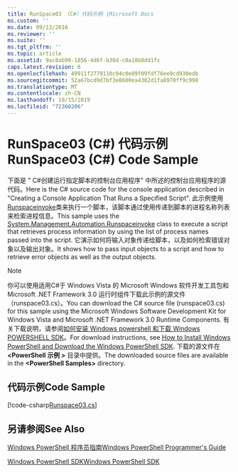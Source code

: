 ```yaml
---
title: RunSpace03 （C#）代码示例 |Microsoft Docs
ms.custom: ''
ms.date: 09/13/2016
ms.reviewer: ''
ms.suite: ''
ms.tgt_pltfrm: ''
ms.topic: article
ms.assetid: 9ac8ab99-1856-4d6f-b30d-c0a18b8dd1fc
caps.latest.revision: 6
ms.openlocfilehash: 49911f2779110c04c0e89f09fdf76ee9cd930edb
ms.sourcegitcommit: 52a67bcd9d7bf3e8600ea4302d1fa8970ff9c998
ms.translationtype: MT
ms.contentlocale: zh-CN
ms.lasthandoff: 10/15/2019
ms.locfileid: "72360206"
---
```

# <a name="runspace03-c-code-sample"></a><span data-ttu-id="68298-102">RunSpace03 (C#) 代码示例</span><span class="sxs-lookup"><span data-stu-id="68298-102">RunSpace03 (C#) Code Sample</span></span>

<span data-ttu-id="68298-103">下面是 " C#创建运行指定脚本的控制台应用程序" 中所述的控制台应用程序的源代码。</span><span class="sxs-lookup"><span data-stu-id="68298-103">Here is the C# source code for the console application described in "Creating a Console Application That Runs a Specified Script".</span></span> <span data-ttu-id="68298-104">此示例使用[Runspaceinvoke](/dotnet/api/System.Management.Automation.RunspaceInvoke)类来执行一个脚本，该脚本通过使用传递到脚本的进程名称列表来检索进程信息。</span><span class="sxs-lookup"><span data-stu-id="68298-104">This sample uses the [System.Management.Automation.Runspaceinvoke](/dotnet/api/System.Management.Automation.RunspaceInvoke) class to execute a script that retrieves process information by using the list of process names passed into the script.</span></span> <span data-ttu-id="68298-105">它演示如何将输入对象传递给脚本，以及如何检索错误对象以及输出对象。</span><span class="sxs-lookup"><span data-stu-id="68298-105">It shows how to pass input objects to a script and how to retrieve error objects as well as the output objects.</span></span>

> [!NOTE]
> <span data-ttu-id="68298-106">你可以使用适用C#于 Windows Vista 的 Microsoft Windows 软件开发工具包和 Microsoft .NET Framework 3.0 运行时组件下载此示例的源文件（runspace03.cs）。</span><span class="sxs-lookup"><span data-stu-id="68298-106">You can download the C# source file (runspace03.cs) for this sample using the Microsoft Windows Software Development Kit for Windows Vista and Microsoft .NET Framework 3.0 Runtime Components.</span></span> <span data-ttu-id="68298-107">有关下载说明，请参阅[如何安装 Windows powershell 和下载 Windows POWERSHELL SDK](/powershell/developer/installing-the-windows-powershell-sdk)。</span><span class="sxs-lookup"><span data-stu-id="68298-107">For download instructions, see [How to Install Windows PowerShell and Download the Windows PowerShell SDK](/powershell/developer/installing-the-windows-powershell-sdk).</span></span>
> <span data-ttu-id="68298-108">下载的源文件在 **\<PowerShell 示例 >** 目录中提供。</span><span class="sxs-lookup"><span data-stu-id="68298-108">The downloaded source files are available in the **\<PowerShell Samples>** directory.</span></span>

## <a name="code-sample"></a><span data-ttu-id="68298-109">代码示例</span><span class="sxs-lookup"><span data-stu-id="68298-109">Code Sample</span></span>

[!code-csharp[Runspace03.cs](../../../../powershell-sdk-samples/SDK-2.0/csharp/Runspace03/Runspace03.cs#L11-L88 "Runspace03.cs")]

## <a name="see-also"></a><span data-ttu-id="68298-110">另请参阅</span><span class="sxs-lookup"><span data-stu-id="68298-110">See Also</span></span>

[<span data-ttu-id="68298-111">Windows PowerShell 程序员指南</span><span class="sxs-lookup"><span data-stu-id="68298-111">Windows PowerShell Programmer's Guide</span></span>](./windows-powershell-programmer-s-guide.md)

[<span data-ttu-id="68298-112">Windows PowerShell SDK</span><span class="sxs-lookup"><span data-stu-id="68298-112">Windows PowerShell SDK</span></span>](../windows-powershell-reference.md)
